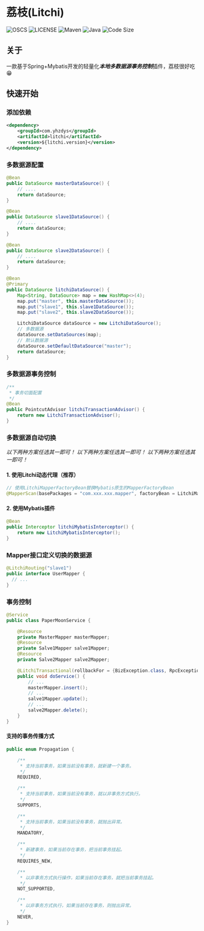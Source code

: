 # 荔枝(Litchi)

![OSCS](https://www.oscs1024.com/platform/badge/yhzdys/litchi.svg?size=small)
![LICENSE](https://img.shields.io/github/license/yhzdys/litchi)
![Maven](https://img.shields.io/maven-metadata/v?metadataUrl=https%3A%2F%2Frepo1.maven.org%2Fmaven2%2Fcom%2Fyhzdys%2Flitchi%2Fmaven-metadata.xml)
![Java](https://img.shields.io/badge/java-1.8%2B-green)
![Code Size](https://img.shields.io/github/languages/code-size/yhzdys/litchi)

## 关于

一款基于Spring+Mybatis开发的轻量化***本地多数据源事务控制***插件，荔枝很好吃😁

## 快速开始

### 添加依赖

~~~xml
<dependency>
    <groupId>com.yhzdys</groupId>
    <artifactId>litchi</artifactId>
    <version>${litchi.version}</version>
</dependency>
~~~

### 多数据源配置

~~~ java
@Bean
public DataSource masterDataSource() {
    // ....
    return dataSource;
}

@Bean
public DataSource slave1DataSource() {
    // ....
    return dataSource;
}

@Bean
public DataSource slave2DataSource() {
    // ....
    return dataSource;
}

@Bean
@Primary
public DataSource litchiDataSource() {
    Map<String, DataSource> map = new HashMap<>(4);
    map.put("master", this.masterDataSource());
    map.put("slave1", this.slave1DataSource());
    map.put("slave2", this.slave2DataSource());

    LitchiDataSource dataSource = new LitchiDataSource();
    // 多数据源
    dataSource.setDataSources(map);
    // 默认数据源
    dataSource.setDefaultDataSource("master");
    return dataSource;
}
~~~

### 多数据源事务控制

~~~ java
/**
 * 事务切面配置
 */
@Bean
public PointcutAdvisor litchiTransactionAdvisor() {
    return new LitchiTransactionAdvisor();
}
~~~

### 多数据源自动切换

_以下两种方案任选其一即可！_
_以下两种方案任选其一即可！_
_以下两种方案任选其一即可！_

#### 1. 使用Litchi动态代理（推荐）

~~~ java
// 使用LitchiMapperFactoryBean替换Mybatis原生的MapperFactoryBean
@MapperScan(basePackages = "com.xxx.xxx.mapper", factoryBean = LitchiMapperFactoryBean.class)
~~~

#### 2. 使用Mybatis插件

~~~ java
@Bean
public Interceptor litchiMybatisInterceptor() {
    return new LitchiMybatisInterceptor();
}
~~~

### Mapper接口定义切换的数据源

~~~java
@LitchiRouting("slave1")
public interface UserMapper {
  // ...
}
~~~

### 事务控制

~~~java
@Service
public class PaperMoonService {

    @Resource
    private MasterMapper masterMapper;
    @Resource
    private Salve1Mapper salve1Mapper;
    @Resource
    private Salve2Mapper salve2Mapper;

    @LitchiTransactional(rollbackFor = {BizException.class, RpcException.class}, noRollbackFor = {IgnoreException.class}, propagation = Propagation.REQUIRED)
    public void doService() {
        // ...
        masterMapper.insert();
        // ...
        salve1Mapper.update();
        // ...
        salve2Mapper.delete();
    }
}
~~~

#### 支持的事务传播方式

~~~java
public enum Propagation {

    /**
     * 支持当前事务，如果当前没有事务，就新建一个事务。
     */
    REQUIRED,

    /**
     * 支持当前事务，如果当前没有事务，就以非事务方式执行。
     */
    SUPPORTS,

    /**
     * 支持当前事务，如果当前没有事务，就抛出异常。
     */
    MANDATORY,

    /**
     * 新建事务，如果当前存在事务，把当前事务挂起。
     */
    REQUIRES_NEW,

    /**
     * 以非事务方式执行操作，如果当前存在事务，就把当前事务挂起。
     */
    NOT_SUPPORTED,

    /**
     * 以非事务方式执行，如果当前存在事务，则抛出异常。
     */
    NEVER,
}
~~~



